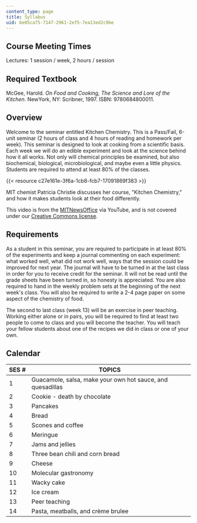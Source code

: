 ```yaml
---
content_type: page
title: Syllabus
uid: 6e05ca75-7147-2961-2ef5-7ea13ed2c9be
---
```


Course Meeting Times
--------------------

Lectures: 1 session / week, 2 hours / session

Required Textbook
-----------------

McGee, Harold. _On Food and Cooking, The Science and Lore of the Kitchen_. NewYork, NY: Scribner, 1997. ISBN: 9780684800011.

Overview
--------

Welcome to the seminar entitled Kitchen Chemistry. This is a Pass/Fail, 6-unit seminar (2 hours of class and 4 hours of reading and homework per week). This seminar is designed to look at cooking from a scientific basis. Each week we will do an edible experiment and look at the science behind how it all works. Not only will chemical principles be examined, but also biochemical, biological, microbiological, and maybe even a little physics. Students are required to attend at least 80% of the classes.

{{< resource c27e161e-3f6a-1cb8-fcb7-17091869f383 >}}

MIT chemist Patricia Christie discusses her course, "Kitchen Chemistry," and how it makes students look at their food differently.

This video is from the [MITNewsOffice](http://www.youtube.com/profile?user=MITNewsOffice) via YouTube, and is not covered under our [Creative Commons license](/terms/#cc).

Requirements
------------

As a student in this seminar, you are required to participate in at least 80% of the experiments and keep a journal commenting on each experiment: what worked well, what did not work well, ways that the session could be improved for next year. The journal will have to be turned in at the last class in order for you to receive credit for the seminar. It will not be read until the grade sheets have been turned in, so honesty is appreciated. You are also required to hand in the weekly problem sets at the beginning of the next week's class. You will also be required to write a 2-4 page paper on some aspect of the chemistry of food.

The second to last class (week 13) will be an exercise in peer teaching. Working either alone or in pairs, you will be required to find at least two people to come to class and you will become the teacher. You will teach your fellow students about one of the recipes we did in class or one of your own.

Calendar
--------

| SES # | TOPICS |
| --- | --- |
| 1 | Guacamole, salsa, make your own hot sauce, and quesadillas |
| 2 | Cookie - death by chocolate |
| 3 | Pancakes |
| 4 | Bread |
| 5 | Scones and coffee |
| 6 | Meringue |
| 7 | Jams and jellies |
| 8 | Three bean chili and corn bread |
| 9 | Cheese |
| 10 | Molecular gastronomy |
| 11 | Wacky cake |
| 12 | Ice cream |
| 13 | Peer teaching |
| 14 | Pasta, meatballs, and crème brulee